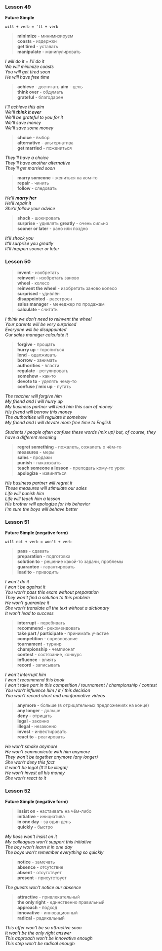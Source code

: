 ### Lesson 49

**Future Simple**

`will + verb = 'll + verb`

> **minimize** - минимизируем   
> **coasts** - издержки   
> **get tired** - уставать   
> **manipulate** - манипулировать

_I will do it = I'll do it_   
_We will minimize coasts_   
_You will get tired soon_   
_He will have free time_

> **achieve** - достигать
> **aim** - цель   
> **think over** - обдумать   
> **grateful** - благодарен

_I'll achieve this aim_   
_We'll **think it over**_   
_We'll be grateful to you for it_   
_We'll save money_   
_We'll save some money_   

> **choice** - выбор   
> **alternative** - альтернатива   
> **get married** - пожениться

_They'll have a choice_   
_They'll have another alternative_   
_They'll get married soon_   

> **marry someone** - жениться на ком-то   
> **repair** - чинить   
> **follow** - следовать      

_He'll **marry her**_   
_He'll repair it_   
_She'll follow your advice_   

> **shock** - шокировать   
> **surprise** - удивлять
> **greatly** - очень сильно   
> **sooner or later** - рано или поздно

_It'll shock you_   
_It'll surprise you greatly_   
_It'll happen sooner or later_   

### Lesson 50

> **invent** - изобретать   
> **reinvent** - изобретать заново   
> **wheel** - колесо   
> **reinvent the wheel** - изобретать заново колесо   
> **surprised** - удивлён   
> **disappointed** - расстроен   
> **sales manager** - менеджер по продажам   
> **calculate** - считать

_I think we don't need to reinvent the wheel_   
_Your parents will be very surprised_   
_Everyone will be disappointed_   
_Our sales manager calculate it_   

> **forgive** - прощать   
> **hurry up** - торопиться   
> **lend** - одалживать   
> **borrow** - занимать   
> **authorities** - власти   
> **regulate** - регулировать   
> **somehow** - как-то   
> **devote to** - уделять чему-то   
> **confuse / mix up** - путать 
   
_The teacher will forgive him_   
_My friend and I will hurry up_   
_My business partner will lend him this sum of money_   
_His friend will borrow this money_   
_The authorities will regulate it somehow_   
_My friend and I will devote more free time to English_   

_Students / people often confuse these words (mix up) but, of course, they have a different meaning_

> **regret something** - пожалеть, сожалеть о чём-то   
> **measures** - меры   
> **sales** - продажи   
> **punish** - наказывать   
> **teach someone a lesson** - преподать кому-то урок   
> **apologize** - извиняться 

_His business partner will regret it_   
_These measures will stimulate our sales_   
_Life will punish him_   
_Life will teach him a lesson_   
_His brother will apologize for his behavior_   
_I'm sure the boys will behave better_

### Lesson 51

**Future Simple (negative form)**

`will not + verb = won't + verb`

> **pass** - сдавать   
> **preparation** - подготовка   
> **solution to** - решение какой-то задачи, проблемы   
> **guarantee** - гарантировать   
> **lead to** - приводить

_I won't do it_   
_I won't be against it_   
_You won't pass this exam without preparation_   
_They won't find a solution to this problem_   
_He won't guarantee it_   
_She won't translate all the text without a dictionary_   
_It won't lead to success_

> **interrupt** - перебивать   
> **recommend** - рекомендовать   
> **take part / participate** - принимать участие    
> **competition** - соревнование   
> **tournament** - турнир   
> **championship** - чемпионат   
> **contest** - состязание, конкурс   
> **influence** - влиять   
> **record** - записывать   

_I won't interrupt him_   
_I won't recommend this book_   
_I won't take part in this competition / tournament / championship / contest_   
_You won't influence him / it / this decision_   
_You won't record short and uninformative videos_   

> **anymore** - больше (в отрицательных предложениях на конце)   
> **any longer** - дольше   
> **deny** - отрицать   
> **legal** - законно   
> **illegal** - незаконно   
> **invest** - инвестировать   
> **react to** - реагировать

_He won't smoke anymore_   
_He won't communicate with him anymore_   
_They won't be together anymore (any longer)_   
_She won't deny this fact_   
_It won't be legal (It'll be illegal)_   
_He won't invest all his money_   
_She won't react to it_

### Lesson 52

**Future Simple (negative form)**

> **insist on** - настаивать на чём-либо   
> **initiative** - инициатива   
> **in one day** - за один день   
> **quickly** - быстро

_My boss won't insist on it_   
_My colleagues won't support this initiative_   
_The boy won't learn it in one day_   
_The boys won't remember everything so quickly_      

> **notice** - замечать   
> **absence** - отсутствие   
> **absent** - отсутствует   
> **present** - присутствует   

_The guests won't notice our absence_

> **attractive** - привлекательный   
> **the only right** - единственно правильный   
> **approach** - подход   
> **innovative** - инновационный   
> **radical** - радикальный

_This offer won't be so attractive soon_   
_It won't be the only right answer_   
_This approach won't be innovative enough_   
_This step won't be radical enough_

